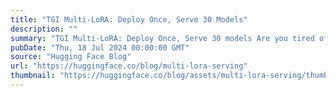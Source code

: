 ```yaml
---
title: "TGI Multi-LoRA: Deploy Once, Serve 30 Models"
description: ""
summary: "TGI Multi-LoRA: Deploy Once, Serve 30 models Are you tired of the complexity and expense of managing..."
pubDate: "Thu, 18 Jul 2024 00:00:00 GMT"
source: "Hugging Face Blog"
url: "https://huggingface.co/blog/multi-lora-serving"
thumbnail: "https://huggingface.co/blog/assets/multi-lora-serving/thumbnail.png"
---
```


